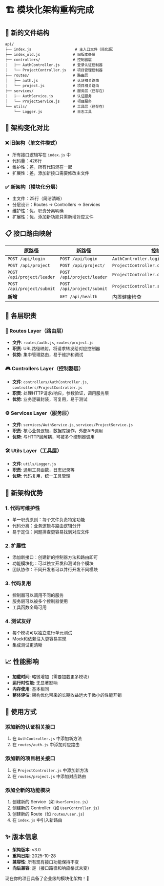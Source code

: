 # 🏗️ 模块化架构重构完成

## 📁 新的文件结构

```
api/
├── index.js                    # 主入口文件（简化版）
├── index_old.js               # 旧版本备份
├── controllers/               # 控制器层
│   ├── AuthController.js      # 登录认证控制器
│   └── ProjectController.js   # 项目管理控制器
├── routes/                    # 路由层
│   ├── auth.js                # 认证相关路由
│   └── project.js             # 项目相关路由
├── services/                  # 服务层（已存在）
│   ├── AuthService.js         # 认证服务
│   └── ProjectService.js      # 项目服务
└── utils/                     # 工具层（已存在）
    └── Logger.js              # 日志工具
```

## 🔄 架构变化对比

### ❌ 旧架构（单文件模式）
- 所有接口逻辑写在 `index.js` 中
- 代码量：426行
- 维护性：差，所有代码混在一起
- 扩展性：差，添加新接口需要修改主文件

### ✅ 新架构（模块化分层）
- 主文件：25行（简洁清晰）
- 分层设计：Routes → Controllers → Services
- 维护性：优，职责分离明确
- 扩展性：优，添加新功能只需新增对应文件

## 📋 接口路由映射

| 原路径 | 新路径 | 控制器方法 |
|--------|--------|------------|
| `POST /api/login` | `POST /api/login` | `AuthController.login()` |
| `POST /api/project` | `POST /api/project/` | `ProjectController.queryProjects()` |
| `POST /api/project/leader` | `POST /api/project/leader` | `ProjectController.queryProjectsByLeader()` |
| `POST /api/project/submit` | `POST /api/project/submit` | `ProjectController.submitProject()` |
| **新增** | `GET /api/health` | 内置健康检查 |

## 🎯 各层职责

### 📡 Routes Layer（路由层）
- **文件**: `routes/auth.js`, `routes/project.js`
- **职责**: URL路径映射，将请求转发给对应控制器
- **优势**: 集中管理路由，易于维护和调试

### 🎮 Controllers Layer（控制器层）
- **文件**: `controllers/AuthController.js`, `controllers/ProjectController.js`
- **职责**: 处理HTTP请求/响应，参数验证，调用服务层
- **优势**: 业务逻辑封装，可复用，易于测试

### ⚙️ Services Layer（服务层）
- **文件**: `services/AuthService.js`, `services/ProjectService.js`
- **职责**: 核心业务逻辑，数据库操作，外部API调用
- **优势**: 与HTTP层解耦，可被多个控制器调用

### 🛠️ Utils Layer（工具层）
- **文件**: `utils/Logger.js`
- **职责**: 通用工具函数，日志记录等
- **优势**: 代码复用，统一工具管理

## 🚀 新架构优势

### 1. **代码可维护性**
- 单一职责原则：每个文件负责特定功能
- 代码分离：业务逻辑与路由逻辑分开
- 易于定位：问题排查更容易找到对应文件

### 2. **扩展性**
- 添加新接口：创建新的控制器方法和路由即可
- 功能模块化：可以独立开发和测试各个模块
- 团队协作：不同开发者可以并行开发不同模块

### 3. **代码复用**
- 控制器可以调用不同的服务
- 服务层可以被多个控制器使用
- 工具函数全局可用

### 4. **测试友好**
- 每个模块可以独立进行单元测试
- Mock和依赖注入更容易实现
- 集成测试更清晰

## 📈 性能影响

- **加载时间**: 略微增加（需要加载更多模块）
- **运行时性能**: 无显著影响
- **内存使用**: 基本相同
- **整体评估**: 架构优化带来的长期收益远大于微小的性能开销

## 🔧 使用方式

### 添加新的认证相关接口
1. 在 `AuthController.js` 中添加新方法
2. 在 `routes/auth.js` 中添加对应路由

### 添加新的项目相关接口
1. 在 `ProjectController.js` 中添加新方法
2. 在 `routes/project.js` 中添加对应路由

### 添加全新的功能模块
1. 创建新的 Service（如 `UserService.js`）
2. 创建新的 Controller（如 `UserController.js`）
3. 创建新的 Route（如 `routes/user.js`）
4. 在 `index.js` 中引入新路由

## ✨ 版本信息

- **架构版本**: v3.0
- **重构日期**: 2025-10-28
- **兼容性**: 所有现有接口功能保持不变
- **向后兼容**: 是（接口路径和响应格式未变）

现在你的项目具备了企业级的模块化架构！🎉